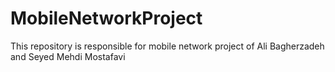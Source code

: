 # MobileNetworkProject
This repository is responsible for mobile network project of Ali Bagherzadeh and Seyed Mehdi Mostafavi
